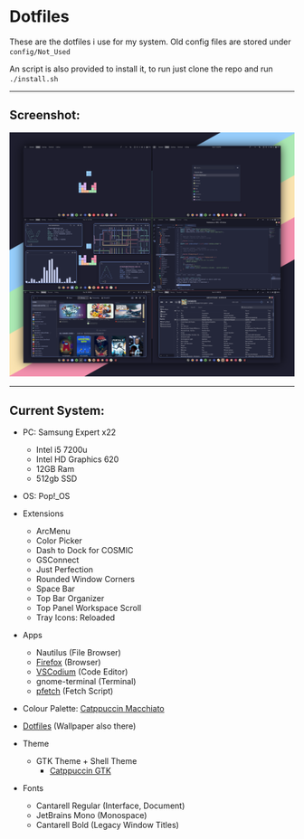 # Dotfiles

These are the dotfiles i use for my system.
Old config files are stored under `config/Not_Used`

An script is also provided to install it, to run just clone the repo and run `./install.sh`

---

## Screenshot:

![An screenshot of an rice running GNOME with Catppuccin Macchiato](./assets/arroz.png)

---

## Current System:

- PC: Samsung Expert x22

  - Intel i5 7200u
  - Intel HD Graphics 620
  - 12GB Ram
  - 512gb SSD

- OS: Pop!\_OS

- Extensions
  - ArcMenu
  - Color Picker
  - Dash to Dock for COSMIC
  - GSConnect
  - Just Perfection
  - Rounded Window Corners
  - Space Bar
  - Top Bar Organizer
  - Top Panel Workspace Scroll
  - Tray Icons: Reloaded
- Apps
  - Nautilus (File Browser)
  - [Firefox](https://mozilla.org/en-US/firefox/new) (Browser)
  - [VSCodium](https://vscodium.com) (Code Editor)
  - gnome-terminal (Terminal)
  - [pfetch](https://github.com/dylanaraps/pfetch) (Fetch Script)
- Colour Palette: [Catppuccin Macchiato](https://github.com/catppuccin/catppuccin)
- [Dotfiles](https://github.com/brisolo32/dotfiles) (Wallpaper also there)

- Theme

  - GTK Theme + Shell Theme
    - [Catppuccin GTK](https://github.com/catppuccin/gtk)

- Fonts
  - Cantarell Regular (Interface, Document)
  - JetBrains Mono (Monospace)
  - Cantarell Bold (Legacy Window Titles)
